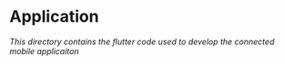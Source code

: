 # Application

*This directory contains the flutter code used to develop the connected mobile
applicaiton*
